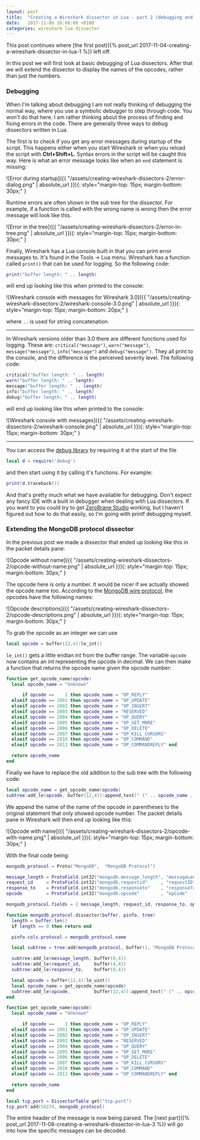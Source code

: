 ```yaml
---
layout: post
title:  "Creating a Wireshark dissector in Lua - part 2 (debugging and a more advanced dissector)"
date:   2017-11-06 16:00:00 +0100
categories: wireshark lua dissector
---
```


This post continues where [the first post]({% post_url 2017-11-04-creating-a-wireshark-dissector-in-lua-1 %}) left off.

In this post we will first look at basic debugging of Lua dissectors. After that we will extend the dissector to display
the names of the opcodes, rather than just the numbers.

### Debugging

When I'm talking about debugging I am not really thinking of debugging the normal way, where you use a symbolic debugger
to step through code. You won't do that here. I am rather thinking about the process of finding and fixing errors in the
code. There are generally three ways to debug dissectors written in Lua.

The first is to check if you get any error messages during startup of the script. This happens either when you start
Wireshark or when you reload the script with **Ctrl+Shift+L**. Syntax errors in the script will be caught this way.
Here is what an error message looks like when an `end` statement is missing:

![Error during startup]({{ "/assets/creating-wireshark-dissectors-2/error-dialog.png" | absolute_url }}){: style="margin-top: 15px; margin-bottom: 30px;" }

Runtime errors are often shown in the sub tree for the dissector. For example, if a function is called with the wrong
name is wrong then the error message will look like this.

![Error in the tree]({{ "/assets/creating-wireshark-dissectors-2/error-in-tree.png" | absolute_url }}){: style="margin-top: 15px; margin-bottom: 30px;" }

Finally, Wireshark has a Lua console built in that you can print error messages to. It's found in the Tools → Lua
menu. Wireshark has a function called `print()` that can be used for logging. So the following code:

```lua
print("buffer length: " .. length)
```

will end up looking like this when printed to the console:

![Wireshark console with messages for Wireshark 3.0]({{ "/assets/creating-wireshark-dissectors-2/wireshark-console-3.0.png" | absolute_url }}){: style="margin-top: 15px; margin-bottom: 20px;" }

where ``..`` is used for string concatenation.

---


In Wireshark versions older than 3.0 there are different functions used for logging. These are:
`critical("message")`, `warn("message")`, `message("message")`, `info("message")` and `debug("message")`. They all print
to the console, and the difference is the perceived severity level. The following code:

```lua
critical("buffer length: " .. length)
warn("buffer length: " .. length)
message("buffer length: " .. length)
info("buffer length: " .. length)
debug("buffer length: " .. length)
```

will end up looking like this when printed to the console:

![Wireshark console with messages]({{ "/assets/creating-wireshark-dissectors-2/wireshark-console.png" | absolute_url }}){: style="margin-top: 15px; margin-bottom: 30px;" }

---

You can access the [debug library][lua-5.2-debug-library] by requiring it at the start of the file

```lua
local d = require('debug')
```

and then start using it by calling it's functions. For example:

```lua
print(d.traceback())
```

And that's pretty much what we have available for debugging. Don't expect any fancy IDE with a built in debugger when
dealing with Lua dissectors. If you want to you could try to get [ZeroBrane Studio][github-ZeroBraneStudio] working,
but I haven't figured out how to do that easily, so I'm going with printf debugging myself.

### Extending the MongoDB protocol dissector

In the previous post we made a dissector that ended up looking like this in the packet details pane:

![Opcode without name]({{ "/assets/creating-wireshark-dissectors-2/opcode-without-name.png" | absolute_url }}){: style="margin-top: 15px; margin-bottom: 30px;" }

The opcode here is only a number. It would be nicer if we actually showed the opcode name too. According to the
[MongoDB wire protocol][mongodb-wire-protocol], the opcodes have the following names:

![Opcode descriptions]({{ "/assets/creating-wireshark-dissectors-2/opcode-descriptions.png" | absolute_url }}){: style="margin-top: 15px; margin-bottom: 30px;" }

To grab the opcode as an integer we can use

```lua
local opcode = buffer(12,4):le_int()
```

`le_int()` gets a little endian int from the buffer range. The variable `opcode` now contains an int representing the
opcode in decimal. We can then make a function that returns the opcode name given the opcode number:

```lua
function get_opcode_name(opcode)
  local opcode_name = "Unknown"

      if opcode ==    1 then opcode_name = "OP_REPLY"
  elseif opcode == 2001 then opcode_name = "OP_UPDATE"
  elseif opcode == 2002 then opcode_name = "OP_INSERT"
  elseif opcode == 2003 then opcode_name = "RESERVED"
  elseif opcode == 2004 then opcode_name = "OP_QUERY"
  elseif opcode == 2005 then opcode_name = "OP_GET_MORE"
  elseif opcode == 2006 then opcode_name = "OP_DELETE"
  elseif opcode == 2007 then opcode_name = "OP_KILL_CURSORS"
  elseif opcode == 2010 then opcode_name = "OP_COMMAND"
  elseif opcode == 2011 then opcode_name = "OP_COMMANDREPLY" end

  return opcode_name
end
```

Finally we have to replace the old addition to the sub tree with the following code:

```lua
local opcode_name = get_opcode_name(opcode)
subtree:add_le(opcode, buffer(12,4)):append_text(" (" .. opcode_name .. ")")
```

We append the name of the name of the opcode in parentheses to the original statement that only showed opcode number.
The packet details pane in Wireshark will then end up looking like this:

![Opcode with name]({{ "/assets/creating-wireshark-dissectors-2/opcode-with-name.png" | absolute_url }}){: style="margin-top: 15px; margin-bottom: 30px;" }

With the final code being:

```lua
mongodb_protocol = Proto("MongoDB",  "MongoDB Protocol")

message_length = ProtoField.int32("mongodb.message_length", "messageLength", base.DEC)
request_id     = ProtoField.int32("mongodb.requestid"     , "requestID"    , base.DEC)
response_to    = ProtoField.int32("mongodb.responseto"    , "responseTo"   , base.DEC)
opcode         = ProtoField.int32("mongodb.opcode"        , "opCode"       , base.DEC)

mongodb_protocol.fields = { message_length, request_id, response_to, opcode }

function mongodb_protocol.dissector(buffer, pinfo, tree)
  length = buffer:len()
  if length == 0 then return end

  pinfo.cols.protocol = mongodb_protocol.name

  local subtree = tree:add(mongodb_protocol, buffer(), "MongoDB Protocol Data")

  subtree:add_le(message_length, buffer(0,4))
  subtree:add_le(request_id,     buffer(4,4))
  subtree:add_le(response_to,    buffer(8,4))

  local opcode = buffer(12,4):le_uint()
  local opcode_name = get_opcode_name(opcode)
  subtree:add_le(opcode,         buffer(12,4)):append_text(" (" .. opcode_name .. ")")
end

function get_opcode_name(opcode)
  local opcode_name = "Unknown"

      if opcode ==    1 then opcode_name = "OP_REPLY"
  elseif opcode == 2001 then opcode_name = "OP_UPDATE"
  elseif opcode == 2002 then opcode_name = "OP_INSERT"
  elseif opcode == 2003 then opcode_name = "RESERVED"
  elseif opcode == 2004 then opcode_name = "OP_QUERY"
  elseif opcode == 2005 then opcode_name = "OP_GET_MORE"
  elseif opcode == 2006 then opcode_name = "OP_DELETE"
  elseif opcode == 2007 then opcode_name = "OP_KILL_CURSORS"
  elseif opcode == 2010 then opcode_name = "OP_COMMAND"
  elseif opcode == 2011 then opcode_name = "OP_COMMANDREPLY" end

  return opcode_name
end

local tcp_port = DissectorTable.get("tcp.port")
tcp_port:add(59274, mongodb_protocol)
```

The entire header of the message is now being parsed. The [next part]({% post_url 2017-11-08-creating-a-wireshark-dissector-in-lua-3 %})
will go into how the specific messages can be decoded.

[lua-5.2-debug-library]: http://www.lua.org/manual/5.2/manual.html#pdf-debug.debug
[mongodb-wire-protocol]: https://docs.mongodb.com/manual/reference/mongodb-wire-protocol/
[wireshark-lua-util-functions]: https://wiki.wireshark.org/LuaAPI/Utils
[delog-wireshark-dissector-in-lua]: https://delog.wordpress.com/2010/09/27/create-a-wireshark-dissector-in-lua/
[emmanueladenola-wireshark-dissector-with-lua]: https://emmanueladenola.wordpress.com/2013/11/23/wireshark-dissector-with-lua/
[github-ZeroBraneStudio]: https://github.com/pkulchenko/ZeroBraneStudio
